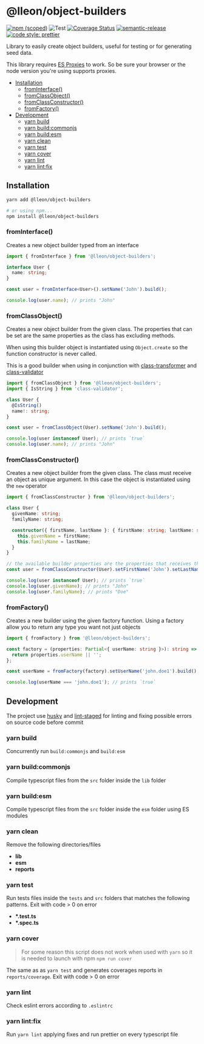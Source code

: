 # @lleon/object-builders

[![npm (scoped)](https://img.shields.io/npm/v/@lleon/object-builders)](https://www.npmjs.com/package/@lleon/object-builders)
![Test](https://github.com/leon19/node-object-builders/actions/workflows/test.yml/badge.svg)
[![Coverage Status](https://coveralls.io/repos/github/leon19/node-object-builders/badge.svg?branch=master)](https://coveralls.io/github/leon19/node-object-builders?branch=master)
[![semantic-release](https://img.shields.io/badge/%20%20%F0%9F%93%A6%F0%9F%9A%80-semantic--release-e10079.svg)](https://github.com/semantic-release/semantic-release)
[![code style: prettier](https://img.shields.io/badge/code_style-prettier-ff69b4.svg)](https://github.com/prettier/prettier)

Library to easily create object builders, useful for testing or for generating seed data.

This library requires
[ES Proxies](https://developer.mozilla.org/en-US/docs/Web/JavaScript/Reference/Global_Objects/Proxy)
to work. So be sure your browser or the node version you're using supports proxies.

- [Installation](#installation)
  - [fromInterface()](#frominterface)
  - [fromClassObject()](#fromclassobject)
  - [fromClassConstructor()](#fromclassconstructor)
  - [fromFactory()](#fromfactory)
- [Development](#development)
  - [yarn build](#yarn-build)
  - [yarn build:commonjs](#yarn-build-commonjs)
  - [yarn build:esm](#yarn-build-esm)
  - [yarn clean](#yarn-clean)
  - [yarn test](#yarn-test)
  - [yarn cover](#yarn-cover)
  - [yarn lint](#yarn-lint)
  - [yarn lint:fix](#yarn-lint-fix)

## Installation

```sh
yarn add @lleon/object-builders

# or using npm...
npm install @lleon/object-builders
```

### fromInterface()

Creates a new object builder typed from an interface

```ts
import { fromInterface } from '@lleon/object-builders';

interface User {
  name: string;
}

const user = fromInterface<User>().setName('John').build();

console.log(user.name); // prints "John"
```

### fromClassObject()

Creates a new object builder from the given class. The properties that can be set are the same
properties as the class has excluding methods.

When using this builder object is instantiated using `Object.create` so the function constructor is
never called.

This is a good builder when using in conjunction with
[class-transformer](https://www.npmjs.com/package/class-transformer) and
[class-validator](https://www.npmjs.com/package/class-validator)

```ts
import { fromClassObject } from '@lleon/object-builders';
import { IsString } from 'class-validator';

class User {
  @IsString()
  name!: string;
}

const user = fromClassObject(User).setName('John').build();

console.log(user instanceof User); // prints `true`
console.log(user.name); // prints "John"
```

### fromClassConstructor()

Creates a new object builder from the given class. The class must receive an object as unique
argument. In this case the object is instantiated using the `new` operator

```ts
import { fromClassConstructor } from '@lleon/object-builders';

class User {
  givenName: string;
  familyName: string;

  constructor({ firstName, lastName }: { firstName: string; lastName: string }) {
    this.givenName = firstName;
    this.familyName = lastName;
  }
}

// the available builder properties are the properties that receives the constructor
const user = fromClassConstructor(User).setFirstName('John').setLastName('Doe').build();

console.log(user instanceof User); // prints `true`
console.log(user.givenName); // prints "John"
console.log(user.familyName); // prints "Doe"
```

### fromFactory()

Creates a new builder using the given factory function. Using a factory allow you to return any type
you want not just objects

```ts
import { fromFactory } from '@lleon/object-builders';

const factory = (properties: Partial<{ userName: string }>): string => {
  return properties.userName || '';
};

const userName = fromFactory(factory).setUserName('john.doe1').build();

console.log(userName === 'john.doe1'); // prints `true`
```

## Development

The project use [husky](https://github.com/typicode/husky) and
[lint-staged](https://github.com/okonet/lint-staged) for linting and fixing possible errors on
source code before commit

### yarn build

Concurrently run `build:commonjs` and `build:esm`

### yarn build:commonjs

Compile typescript files from the `src` folder inside the `lib` folder

### yarn build:esm

Compile typescript files from the `src` folder inside the `esm` folder using ES modules

### yarn clean

Remove the following directories/files

- **lib**
- **esm**
- **reports**

### yarn test

Run tests files inside the `tests` and `src` folders that matches the following patterns. Exit with
code > 0 on error

- **\*.test.ts**
- **\*.spec.ts**

### yarn cover

> For some reason this script does not work when used with `yarn` so it is needed to launch with npm
> `npm run cover`

The same as as `yarn test` and generates coverages reports in `reports/coverage`. Exit with code > 0
on error

### yarn lint

Check eslint errors according to `.eslintrc`

### yarn lint:fix

Run `yarn lint` applying fixes and run prettier on every typescript file

